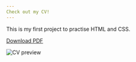 ```yaml
---
Check out my CV!
---
```


This is my first project to practise HTML and CSS.

[Download PDF](Lebenslauf_SonjaKoppenhooefer.pdf)

![CV preview](Lebenslauf_SonjaKoppenhoefer.png)
